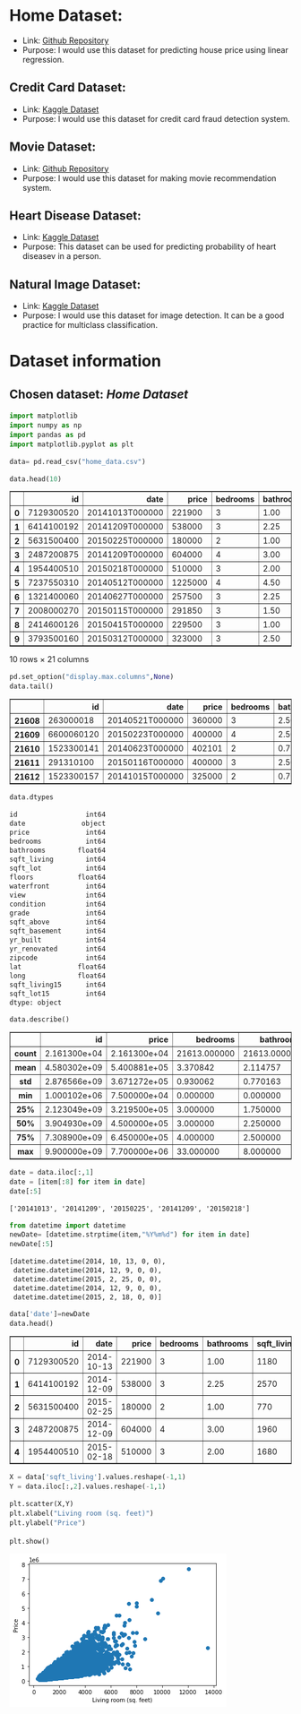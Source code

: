 # Home Dataset:

- Link: [Github Repository](https://github.com/rashida048/Datasets/blob/master/home_data.csv)
- Purpose: I would use this dataset for predicting house price using linear regression.

## Credit Card Dataset:

- Link: [Kaggle Dataset](https://www.kaggle.com/mlg-ulb/creditcardfraud)
- Purpose: I would use this dataset for credit card fraud detection system.

## Movie Dataset:

- Link: [Github Repository](https://github.com/rashida048/Datasets/blob/master/movie_dataset.csv)
- Purpose: I would use this dataset for making movie recommendation system.

## Heart Disease Dataset:

- Link: [Kaggle Dataset](https://www.kaggle.com/johnsmith88/heart-disease-dataset)
- Purpose: This dataset can be used for predicting probability of heart diseasev in a person.

## Natural Image Dataset:


- Link: [Kaggle Dataset](https://www.kaggle.com/prasunroy/natural-images)
- Purpose: I would use this dataset for image detection. It can be a good practice for multiclass classification.

# Dataset information


## Chosen dataset: ***Home Dataset***




```python
import matplotlib
import numpy as np
import pandas as pd
import matplotlib.pyplot as plt
```


```python
data= pd.read_csv("home_data.csv")
```


```python
data.head(10)
```




<div>
<style scoped>
    .dataframe tbody tr th:only-of-type {
        vertical-align: middle;
    }

    .dataframe tbody tr th {
        vertical-align: top;
    }

    .dataframe thead th {
        text-align: right;
    }
</style>
<table border="1" class="dataframe">
  <thead>
    <tr style="text-align: right;">
      <th></th>
      <th>id</th>
      <th>date</th>
      <th>price</th>
      <th>bedrooms</th>
      <th>bathrooms</th>
      <th>sqft_living</th>
      <th>sqft_lot</th>
      <th>floors</th>
      <th>waterfront</th>
      <th>view</th>
      <th>...</th>
      <th>grade</th>
      <th>sqft_above</th>
      <th>sqft_basement</th>
      <th>yr_built</th>
      <th>yr_renovated</th>
      <th>zipcode</th>
      <th>lat</th>
      <th>long</th>
      <th>sqft_living15</th>
      <th>sqft_lot15</th>
    </tr>
  </thead>
  <tbody>
    <tr>
      <th>0</th>
      <td>7129300520</td>
      <td>20141013T000000</td>
      <td>221900</td>
      <td>3</td>
      <td>1.00</td>
      <td>1180</td>
      <td>5650</td>
      <td>1.0</td>
      <td>0</td>
      <td>0</td>
      <td>...</td>
      <td>7</td>
      <td>1180</td>
      <td>0</td>
      <td>1955</td>
      <td>0</td>
      <td>98178</td>
      <td>47.5112</td>
      <td>-122.257</td>
      <td>1340</td>
      <td>5650</td>
    </tr>
    <tr>
      <th>1</th>
      <td>6414100192</td>
      <td>20141209T000000</td>
      <td>538000</td>
      <td>3</td>
      <td>2.25</td>
      <td>2570</td>
      <td>7242</td>
      <td>2.0</td>
      <td>0</td>
      <td>0</td>
      <td>...</td>
      <td>7</td>
      <td>2170</td>
      <td>400</td>
      <td>1951</td>
      <td>1991</td>
      <td>98125</td>
      <td>47.7210</td>
      <td>-122.319</td>
      <td>1690</td>
      <td>7639</td>
    </tr>
    <tr>
      <th>2</th>
      <td>5631500400</td>
      <td>20150225T000000</td>
      <td>180000</td>
      <td>2</td>
      <td>1.00</td>
      <td>770</td>
      <td>10000</td>
      <td>1.0</td>
      <td>0</td>
      <td>0</td>
      <td>...</td>
      <td>6</td>
      <td>770</td>
      <td>0</td>
      <td>1933</td>
      <td>0</td>
      <td>98028</td>
      <td>47.7379</td>
      <td>-122.233</td>
      <td>2720</td>
      <td>8062</td>
    </tr>
    <tr>
      <th>3</th>
      <td>2487200875</td>
      <td>20141209T000000</td>
      <td>604000</td>
      <td>4</td>
      <td>3.00</td>
      <td>1960</td>
      <td>5000</td>
      <td>1.0</td>
      <td>0</td>
      <td>0</td>
      <td>...</td>
      <td>7</td>
      <td>1050</td>
      <td>910</td>
      <td>1965</td>
      <td>0</td>
      <td>98136</td>
      <td>47.5208</td>
      <td>-122.393</td>
      <td>1360</td>
      <td>5000</td>
    </tr>
    <tr>
      <th>4</th>
      <td>1954400510</td>
      <td>20150218T000000</td>
      <td>510000</td>
      <td>3</td>
      <td>2.00</td>
      <td>1680</td>
      <td>8080</td>
      <td>1.0</td>
      <td>0</td>
      <td>0</td>
      <td>...</td>
      <td>8</td>
      <td>1680</td>
      <td>0</td>
      <td>1987</td>
      <td>0</td>
      <td>98074</td>
      <td>47.6168</td>
      <td>-122.045</td>
      <td>1800</td>
      <td>7503</td>
    </tr>
    <tr>
      <th>5</th>
      <td>7237550310</td>
      <td>20140512T000000</td>
      <td>1225000</td>
      <td>4</td>
      <td>4.50</td>
      <td>5420</td>
      <td>101930</td>
      <td>1.0</td>
      <td>0</td>
      <td>0</td>
      <td>...</td>
      <td>11</td>
      <td>3890</td>
      <td>1530</td>
      <td>2001</td>
      <td>0</td>
      <td>98053</td>
      <td>47.6561</td>
      <td>-122.005</td>
      <td>4760</td>
      <td>101930</td>
    </tr>
    <tr>
      <th>6</th>
      <td>1321400060</td>
      <td>20140627T000000</td>
      <td>257500</td>
      <td>3</td>
      <td>2.25</td>
      <td>1715</td>
      <td>6819</td>
      <td>2.0</td>
      <td>0</td>
      <td>0</td>
      <td>...</td>
      <td>7</td>
      <td>1715</td>
      <td>0</td>
      <td>1995</td>
      <td>0</td>
      <td>98003</td>
      <td>47.3097</td>
      <td>-122.327</td>
      <td>2238</td>
      <td>6819</td>
    </tr>
    <tr>
      <th>7</th>
      <td>2008000270</td>
      <td>20150115T000000</td>
      <td>291850</td>
      <td>3</td>
      <td>1.50</td>
      <td>1060</td>
      <td>9711</td>
      <td>1.0</td>
      <td>0</td>
      <td>0</td>
      <td>...</td>
      <td>7</td>
      <td>1060</td>
      <td>0</td>
      <td>1963</td>
      <td>0</td>
      <td>98198</td>
      <td>47.4095</td>
      <td>-122.315</td>
      <td>1650</td>
      <td>9711</td>
    </tr>
    <tr>
      <th>8</th>
      <td>2414600126</td>
      <td>20150415T000000</td>
      <td>229500</td>
      <td>3</td>
      <td>1.00</td>
      <td>1780</td>
      <td>7470</td>
      <td>1.0</td>
      <td>0</td>
      <td>0</td>
      <td>...</td>
      <td>7</td>
      <td>1050</td>
      <td>730</td>
      <td>1960</td>
      <td>0</td>
      <td>98146</td>
      <td>47.5123</td>
      <td>-122.337</td>
      <td>1780</td>
      <td>8113</td>
    </tr>
    <tr>
      <th>9</th>
      <td>3793500160</td>
      <td>20150312T000000</td>
      <td>323000</td>
      <td>3</td>
      <td>2.50</td>
      <td>1890</td>
      <td>6560</td>
      <td>2.0</td>
      <td>0</td>
      <td>0</td>
      <td>...</td>
      <td>7</td>
      <td>1890</td>
      <td>0</td>
      <td>2003</td>
      <td>0</td>
      <td>98038</td>
      <td>47.3684</td>
      <td>-122.031</td>
      <td>2390</td>
      <td>7570</td>
    </tr>
  </tbody>
</table>
<p>10 rows × 21 columns</p>
</div>




```python
pd.set_option("display.max.columns",None)
data.tail()
```




<div>
<style scoped>
    .dataframe tbody tr th:only-of-type {
        vertical-align: middle;
    }

    .dataframe tbody tr th {
        vertical-align: top;
    }

    .dataframe thead th {
        text-align: right;
    }
</style>
<table border="1" class="dataframe">
  <thead>
    <tr style="text-align: right;">
      <th></th>
      <th>id</th>
      <th>date</th>
      <th>price</th>
      <th>bedrooms</th>
      <th>bathrooms</th>
      <th>sqft_living</th>
      <th>sqft_lot</th>
      <th>floors</th>
      <th>waterfront</th>
      <th>view</th>
      <th>condition</th>
      <th>grade</th>
      <th>sqft_above</th>
      <th>sqft_basement</th>
      <th>yr_built</th>
      <th>yr_renovated</th>
      <th>zipcode</th>
      <th>lat</th>
      <th>long</th>
      <th>sqft_living15</th>
      <th>sqft_lot15</th>
    </tr>
  </thead>
  <tbody>
    <tr>
      <th>21608</th>
      <td>263000018</td>
      <td>20140521T000000</td>
      <td>360000</td>
      <td>3</td>
      <td>2.50</td>
      <td>1530</td>
      <td>1131</td>
      <td>3.0</td>
      <td>0</td>
      <td>0</td>
      <td>3</td>
      <td>8</td>
      <td>1530</td>
      <td>0</td>
      <td>2009</td>
      <td>0</td>
      <td>98103</td>
      <td>47.6993</td>
      <td>-122.346</td>
      <td>1530</td>
      <td>1509</td>
    </tr>
    <tr>
      <th>21609</th>
      <td>6600060120</td>
      <td>20150223T000000</td>
      <td>400000</td>
      <td>4</td>
      <td>2.50</td>
      <td>2310</td>
      <td>5813</td>
      <td>2.0</td>
      <td>0</td>
      <td>0</td>
      <td>3</td>
      <td>8</td>
      <td>2310</td>
      <td>0</td>
      <td>2014</td>
      <td>0</td>
      <td>98146</td>
      <td>47.5107</td>
      <td>-122.362</td>
      <td>1830</td>
      <td>7200</td>
    </tr>
    <tr>
      <th>21610</th>
      <td>1523300141</td>
      <td>20140623T000000</td>
      <td>402101</td>
      <td>2</td>
      <td>0.75</td>
      <td>1020</td>
      <td>1350</td>
      <td>2.0</td>
      <td>0</td>
      <td>0</td>
      <td>3</td>
      <td>7</td>
      <td>1020</td>
      <td>0</td>
      <td>2009</td>
      <td>0</td>
      <td>98144</td>
      <td>47.5944</td>
      <td>-122.299</td>
      <td>1020</td>
      <td>2007</td>
    </tr>
    <tr>
      <th>21611</th>
      <td>291310100</td>
      <td>20150116T000000</td>
      <td>400000</td>
      <td>3</td>
      <td>2.50</td>
      <td>1600</td>
      <td>2388</td>
      <td>2.0</td>
      <td>0</td>
      <td>0</td>
      <td>3</td>
      <td>8</td>
      <td>1600</td>
      <td>0</td>
      <td>2004</td>
      <td>0</td>
      <td>98027</td>
      <td>47.5345</td>
      <td>-122.069</td>
      <td>1410</td>
      <td>1287</td>
    </tr>
    <tr>
      <th>21612</th>
      <td>1523300157</td>
      <td>20141015T000000</td>
      <td>325000</td>
      <td>2</td>
      <td>0.75</td>
      <td>1020</td>
      <td>1076</td>
      <td>2.0</td>
      <td>0</td>
      <td>0</td>
      <td>3</td>
      <td>7</td>
      <td>1020</td>
      <td>0</td>
      <td>2008</td>
      <td>0</td>
      <td>98144</td>
      <td>47.5941</td>
      <td>-122.299</td>
      <td>1020</td>
      <td>1357</td>
    </tr>
  </tbody>
</table>
</div>




```python
data.dtypes
```




    id                 int64
    date              object
    price              int64
    bedrooms           int64
    bathrooms        float64
    sqft_living        int64
    sqft_lot           int64
    floors           float64
    waterfront         int64
    view               int64
    condition          int64
    grade              int64
    sqft_above         int64
    sqft_basement      int64
    yr_built           int64
    yr_renovated       int64
    zipcode            int64
    lat              float64
    long             float64
    sqft_living15      int64
    sqft_lot15         int64
    dtype: object




```python
data.describe()
```




<div>
<style scoped>
    .dataframe tbody tr th:only-of-type {
        vertical-align: middle;
    }

    .dataframe tbody tr th {
        vertical-align: top;
    }

    .dataframe thead th {
        text-align: right;
    }
</style>
<table border="1" class="dataframe">
  <thead>
    <tr style="text-align: right;">
      <th></th>
      <th>id</th>
      <th>price</th>
      <th>bedrooms</th>
      <th>bathrooms</th>
      <th>sqft_living</th>
      <th>sqft_lot</th>
      <th>floors</th>
      <th>waterfront</th>
      <th>view</th>
      <th>condition</th>
      <th>grade</th>
      <th>sqft_above</th>
      <th>sqft_basement</th>
      <th>yr_built</th>
      <th>yr_renovated</th>
      <th>zipcode</th>
      <th>lat</th>
      <th>long</th>
      <th>sqft_living15</th>
      <th>sqft_lot15</th>
    </tr>
  </thead>
  <tbody>
    <tr>
      <th>count</th>
      <td>2.161300e+04</td>
      <td>2.161300e+04</td>
      <td>21613.000000</td>
      <td>21613.000000</td>
      <td>21613.000000</td>
      <td>2.161300e+04</td>
      <td>21613.000000</td>
      <td>21613.000000</td>
      <td>21613.000000</td>
      <td>21613.000000</td>
      <td>21613.000000</td>
      <td>21613.000000</td>
      <td>21613.000000</td>
      <td>21613.000000</td>
      <td>21613.000000</td>
      <td>21613.000000</td>
      <td>21613.000000</td>
      <td>21613.000000</td>
      <td>21613.000000</td>
      <td>21613.000000</td>
    </tr>
    <tr>
      <th>mean</th>
      <td>4.580302e+09</td>
      <td>5.400881e+05</td>
      <td>3.370842</td>
      <td>2.114757</td>
      <td>2079.899736</td>
      <td>1.510697e+04</td>
      <td>1.494309</td>
      <td>0.007542</td>
      <td>0.234303</td>
      <td>3.409430</td>
      <td>7.656873</td>
      <td>1788.390691</td>
      <td>291.509045</td>
      <td>1971.005136</td>
      <td>84.402258</td>
      <td>98077.939805</td>
      <td>47.560053</td>
      <td>-122.213896</td>
      <td>1986.552492</td>
      <td>12768.455652</td>
    </tr>
    <tr>
      <th>std</th>
      <td>2.876566e+09</td>
      <td>3.671272e+05</td>
      <td>0.930062</td>
      <td>0.770163</td>
      <td>918.440897</td>
      <td>4.142051e+04</td>
      <td>0.539989</td>
      <td>0.086517</td>
      <td>0.766318</td>
      <td>0.650743</td>
      <td>1.175459</td>
      <td>828.090978</td>
      <td>442.575043</td>
      <td>29.373411</td>
      <td>401.679240</td>
      <td>53.505026</td>
      <td>0.138564</td>
      <td>0.140828</td>
      <td>685.391304</td>
      <td>27304.179631</td>
    </tr>
    <tr>
      <th>min</th>
      <td>1.000102e+06</td>
      <td>7.500000e+04</td>
      <td>0.000000</td>
      <td>0.000000</td>
      <td>290.000000</td>
      <td>5.200000e+02</td>
      <td>1.000000</td>
      <td>0.000000</td>
      <td>0.000000</td>
      <td>1.000000</td>
      <td>1.000000</td>
      <td>290.000000</td>
      <td>0.000000</td>
      <td>1900.000000</td>
      <td>0.000000</td>
      <td>98001.000000</td>
      <td>47.155900</td>
      <td>-122.519000</td>
      <td>399.000000</td>
      <td>651.000000</td>
    </tr>
    <tr>
      <th>25%</th>
      <td>2.123049e+09</td>
      <td>3.219500e+05</td>
      <td>3.000000</td>
      <td>1.750000</td>
      <td>1427.000000</td>
      <td>5.040000e+03</td>
      <td>1.000000</td>
      <td>0.000000</td>
      <td>0.000000</td>
      <td>3.000000</td>
      <td>7.000000</td>
      <td>1190.000000</td>
      <td>0.000000</td>
      <td>1951.000000</td>
      <td>0.000000</td>
      <td>98033.000000</td>
      <td>47.471000</td>
      <td>-122.328000</td>
      <td>1490.000000</td>
      <td>5100.000000</td>
    </tr>
    <tr>
      <th>50%</th>
      <td>3.904930e+09</td>
      <td>4.500000e+05</td>
      <td>3.000000</td>
      <td>2.250000</td>
      <td>1910.000000</td>
      <td>7.618000e+03</td>
      <td>1.500000</td>
      <td>0.000000</td>
      <td>0.000000</td>
      <td>3.000000</td>
      <td>7.000000</td>
      <td>1560.000000</td>
      <td>0.000000</td>
      <td>1975.000000</td>
      <td>0.000000</td>
      <td>98065.000000</td>
      <td>47.571800</td>
      <td>-122.230000</td>
      <td>1840.000000</td>
      <td>7620.000000</td>
    </tr>
    <tr>
      <th>75%</th>
      <td>7.308900e+09</td>
      <td>6.450000e+05</td>
      <td>4.000000</td>
      <td>2.500000</td>
      <td>2550.000000</td>
      <td>1.068800e+04</td>
      <td>2.000000</td>
      <td>0.000000</td>
      <td>0.000000</td>
      <td>4.000000</td>
      <td>8.000000</td>
      <td>2210.000000</td>
      <td>560.000000</td>
      <td>1997.000000</td>
      <td>0.000000</td>
      <td>98118.000000</td>
      <td>47.678000</td>
      <td>-122.125000</td>
      <td>2360.000000</td>
      <td>10083.000000</td>
    </tr>
    <tr>
      <th>max</th>
      <td>9.900000e+09</td>
      <td>7.700000e+06</td>
      <td>33.000000</td>
      <td>8.000000</td>
      <td>13540.000000</td>
      <td>1.651359e+06</td>
      <td>3.500000</td>
      <td>1.000000</td>
      <td>4.000000</td>
      <td>5.000000</td>
      <td>13.000000</td>
      <td>9410.000000</td>
      <td>4820.000000</td>
      <td>2015.000000</td>
      <td>2015.000000</td>
      <td>98199.000000</td>
      <td>47.777600</td>
      <td>-121.315000</td>
      <td>6210.000000</td>
      <td>871200.000000</td>
    </tr>
  </tbody>
</table>
</div>




```python
date = data.iloc[:,1]
date = [item[:8] for item in date]
date[:5]
```




    ['20141013', '20141209', '20150225', '20141209', '20150218']




```python
from datetime import datetime
newDate= [datetime.strptime(item,"%Y%m%d") for item in date]
newDate[:5]
```




    [datetime.datetime(2014, 10, 13, 0, 0),
     datetime.datetime(2014, 12, 9, 0, 0),
     datetime.datetime(2015, 2, 25, 0, 0),
     datetime.datetime(2014, 12, 9, 0, 0),
     datetime.datetime(2015, 2, 18, 0, 0)]




```python
data['date']=newDate
data.head()
```




<div>
<style scoped>
    .dataframe tbody tr th:only-of-type {
        vertical-align: middle;
    }

    .dataframe tbody tr th {
        vertical-align: top;
    }

    .dataframe thead th {
        text-align: right;
    }
</style>
<table border="1" class="dataframe">
  <thead>
    <tr style="text-align: right;">
      <th></th>
      <th>id</th>
      <th>date</th>
      <th>price</th>
      <th>bedrooms</th>
      <th>bathrooms</th>
      <th>sqft_living</th>
      <th>sqft_lot</th>
      <th>floors</th>
      <th>waterfront</th>
      <th>view</th>
      <th>condition</th>
      <th>grade</th>
      <th>sqft_above</th>
      <th>sqft_basement</th>
      <th>yr_built</th>
      <th>yr_renovated</th>
      <th>zipcode</th>
      <th>lat</th>
      <th>long</th>
      <th>sqft_living15</th>
      <th>sqft_lot15</th>
    </tr>
  </thead>
  <tbody>
    <tr>
      <th>0</th>
      <td>7129300520</td>
      <td>2014-10-13</td>
      <td>221900</td>
      <td>3</td>
      <td>1.00</td>
      <td>1180</td>
      <td>5650</td>
      <td>1.0</td>
      <td>0</td>
      <td>0</td>
      <td>3</td>
      <td>7</td>
      <td>1180</td>
      <td>0</td>
      <td>1955</td>
      <td>0</td>
      <td>98178</td>
      <td>47.5112</td>
      <td>-122.257</td>
      <td>1340</td>
      <td>5650</td>
    </tr>
    <tr>
      <th>1</th>
      <td>6414100192</td>
      <td>2014-12-09</td>
      <td>538000</td>
      <td>3</td>
      <td>2.25</td>
      <td>2570</td>
      <td>7242</td>
      <td>2.0</td>
      <td>0</td>
      <td>0</td>
      <td>3</td>
      <td>7</td>
      <td>2170</td>
      <td>400</td>
      <td>1951</td>
      <td>1991</td>
      <td>98125</td>
      <td>47.7210</td>
      <td>-122.319</td>
      <td>1690</td>
      <td>7639</td>
    </tr>
    <tr>
      <th>2</th>
      <td>5631500400</td>
      <td>2015-02-25</td>
      <td>180000</td>
      <td>2</td>
      <td>1.00</td>
      <td>770</td>
      <td>10000</td>
      <td>1.0</td>
      <td>0</td>
      <td>0</td>
      <td>3</td>
      <td>6</td>
      <td>770</td>
      <td>0</td>
      <td>1933</td>
      <td>0</td>
      <td>98028</td>
      <td>47.7379</td>
      <td>-122.233</td>
      <td>2720</td>
      <td>8062</td>
    </tr>
    <tr>
      <th>3</th>
      <td>2487200875</td>
      <td>2014-12-09</td>
      <td>604000</td>
      <td>4</td>
      <td>3.00</td>
      <td>1960</td>
      <td>5000</td>
      <td>1.0</td>
      <td>0</td>
      <td>0</td>
      <td>5</td>
      <td>7</td>
      <td>1050</td>
      <td>910</td>
      <td>1965</td>
      <td>0</td>
      <td>98136</td>
      <td>47.5208</td>
      <td>-122.393</td>
      <td>1360</td>
      <td>5000</td>
    </tr>
    <tr>
      <th>4</th>
      <td>1954400510</td>
      <td>2015-02-18</td>
      <td>510000</td>
      <td>3</td>
      <td>2.00</td>
      <td>1680</td>
      <td>8080</td>
      <td>1.0</td>
      <td>0</td>
      <td>0</td>
      <td>3</td>
      <td>8</td>
      <td>1680</td>
      <td>0</td>
      <td>1987</td>
      <td>0</td>
      <td>98074</td>
      <td>47.6168</td>
      <td>-122.045</td>
      <td>1800</td>
      <td>7503</td>
    </tr>
  </tbody>
</table>
</div>




```python
X = data['sqft_living'].values.reshape(-1,1)
Y = data.iloc[:,2].values.reshape(-1,1)
```


```python
plt.scatter(X,Y)
plt.xlabel("Living room (sq. feet)")
plt.ylabel("Price")

plt.show()
```


![png](output_11_0.png)



```python

```
